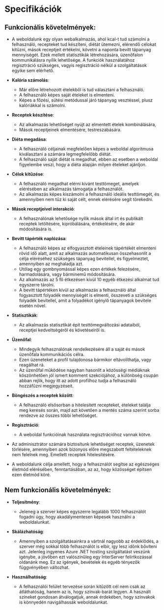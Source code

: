 # Specifikációk

## Funkcionális követelmények:

- A weboldalunk egy olyan webalkalmazás, ahol kcal-t tud számolni a felhasználó, recepteket tud készíteni, diétát ütemezni, elérendő célokat kitűzni, mások receptjeit értékelni, követni a naponta bevitt tápanyag mennyiségét. Ezek mellett statisztikák létrehozására, üzenőfalon kommunikálásra nyílik lehetősége. A funkciók használatához regisztráció szükséges, vagyis regisztráció nélkül a szolgáltatások egyike sem elérhető.

- **Kalória számolás**:
  - Már előre létrehozott ételekből is tud választani a felhasználó.
  - A felhasználó képes saját ételeket is elmenteni.
  - Képes a főzési, sütési metódussal járó tápanyag vesztéssel, plusz kalóriákkal is számolni.

- **Receptek készítése**:
  - Az alkalmazás lehetőséget nyújt az elmentett ételek kombinálására,
  - Mások receptjeinek elmentésére, testreszabására.

- **Diéta megadása**:
  - A felhasználó céljainak megfelelően képes a weboldal algoritmusa kiválasztani a számára legmegfelelőbb diétát.
  - A felhasználó saját diétát is megadhat, ebben az esetben a weboldal figyelembe veszi, hogy a diéta alapján milyen ételeket ajánljon.

- **Célok kitűzése**:
  - A felhasználó megadhat elérni kívánt testtömeget, amelyek elérésében az alkalmazás támogatja a felhasználót.
  - Az alkalmazás képes kiszámolni a felhasználó ideális testtömegét, és amennyiben nem tűz ki saját célt, ennek elérésére segít törekedni.

- **Mások receptjeivel interakció**:
  - A felhasználónak lehetősége nyílik mások által írt és publikált receptek letöltésére, kipróbálására, értékelésére, de akár módosítására is.

- **Bevitt tápérték naplózása**:
  - A felhasználó képes az elfogyasztott ételeinek tápértékét elmenteni rövid idő alatt, amit az alkalmazás automatikusan összehasonlít a célja eléréséhez szükséges tápanyag bevitellel, és figyelmeztet, amennyiben az meghaladja azt.
  - Utólag egy gombnyomással képes ezen értékek felezésére, harmadolására, vagy bárminemű módosítására.
  - Az alkalmazás az 5 fő étkezésen kívül 10 egyéb étkezési alkalmat tud egyszerre tárolni.
  - A bevitt tápértéken kívül az alkalmazás a felhasználó által fogyasztott folyadék mennyiségét is elmenti, összeveti a szükséges folyadék bevitellel, amit a folyadékot igénylő tápanyagok bevitele esetén növel.

- **Statisztikák**:
  - Az alkalmazás statisztikát épít testtömegváltozási adataiból, receptjei kedveltségéről és követéseiről is.

- **Üzenőfal**:
  - Mindegyik felhasználónak rendelkezésére áll a saját és mások üzenőfala kommunikációs célra.
  - Ezen üzeneteket a profil tulajdonosa bármikor eltávolíthatja, vagy reagálhat rá.
  - Az üzenőfal működése nagyban hasonlít a közösségi médiáknak köszönhetően jól ismert komment szekciójához, a különbség csupán abban rejlik, hogy itt az adott profilhoz tudja a felhasználó hozzáfűzni megjegyzéseit.

- **Böngészés a receptek között**:
  - A felhasználó elsősorban a hitelesített recepteket, ételeket találja meg keresés során, majd azt követően a mentés száma szerint sorba rendezve az összes többi lehetőséget.

- **Regisztráció**:
  - A weboldal funkcióinak használata regisztrációhoz vannak kötve.

- Az adminisztrátor számára biztosítunk lehetőséget receptek, üzenetek törlésére, amennyiben azok bizonyos előre megszabott feltételeknek nem felelnek meg. Emellett receptek hitelesítésére.

- A weboldalunk célja amellett, hogy a felhasználót segítse az egészséges életmód elérésében, fenntartásában, az az, hogy közösséget építsen ezen életmód köré.

## Nem funkcionális követelmények:

- **Teljesítmény**:
  - Jeleneg a szerver képes egyszerre legalább 1000 felhasználót fogadni úgy, hogy akadálymentesen képesek használni a weboldalunkat.

- **Skálázhatóság**:
  - Amennyiben a szolgáltatásainkra a vártnál nagyobb az érdeklődés, a szerver még sokkal több felhasználót is elbír, így lesz időnk bővíteni azt. Jelenleg ingyenes Azure .NET hosting szolgáltatást veszünk igénybe, a jövőben ezt valószínűleg egy InterServer felirtkozással oldanánk meg. Ez az igények, bevételek és egyéb tényezők függvényében változhat.

- **Használhatóság**:
  - A felhasználói felület tervezése során kitűzött cél nem csak az átláthatóság, hanem az is, hogy színvak-barát legyen. A használt színeket gondosan átválogatjuk, annak érdekében, hogy színvakok is könnyedén navigálhassák weboldalunkat.
